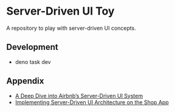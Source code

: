 # Server-Driven UI Toy

A repository to play with server-driven UI concepts.

## Development

- deno task dev

## Appendix

- [A Deep Dive into Airbnb’s Server-Driven UI System](https://medium.com/airbnb-engineering/a-deep-dive-into-airbnbs-server-driven-ui-system-842244c5f5)
- [Implementing Server-Driven UI Architecture on the Shop App](https://shopify.engineering/server-driven-ui-in-shop-app)
